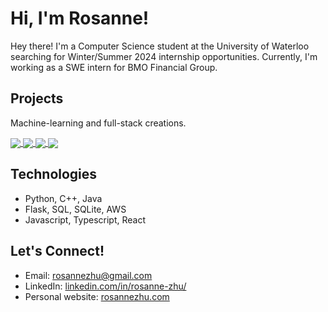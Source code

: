 # Hi, I'm Rosanne!
Hey there! I'm a Computer Science student at the University of Waterloo searching for Winter/Summer 2024 internship opportunities. Currently, I'm working as a SWE intern for BMO Financial Group.

## Projects
Machine-learning and full-stack creations.
<br/>
  <p>
    <a href="https://github.com/roskzhu/iSpy">
      <img align="center" src="https://github-readme-stats-git-masterrstaa-rickstaa.vercel.app/api/pin/?username=roskzhu&repo=iSpy&theme=gotham&show_owner=true"/>
    </a>
    <a href="https://github.com/roskzhu/CollaboraCart">
      <img align="center" src="https://github-readme-stats-git-masterrstaa-rickstaa.vercel.app/api/pin/?username=roskzhu&repo=CollaboraCart&theme=gotham&show_owner=true"/>
    </a>
    <a href="https://github.com/roskzhu/FridgeSmart">
      <img align="center" src="https://github-readme-stats-git-masterrstaa-rickstaa.vercel.app/api/pin/?username=roskzhu&repo=FridgeSmart&theme=gotham&show_owner=true"/>
    </a>
    <a href="https://github.com/roskzhu/AutonomyBootcamp">
      <img align="center" src="https://github-readme-stats-git-masterrstaa-rickstaa.vercel.app/api/pin/?username=roskzhu&repo=AutonomyBootcamp&theme=gotham&show_owner=true"/>
    </a>
  </p>

</details>

## Technologies
* Python, C++, Java
* Flask, SQL, SQLite, AWS
* Javascript, Typescript, React

## Let's Connect!
* Email: rosannezhu@gmail.com
* LinkedIn: [linkedin.com/in/rosanne-zhu/](https://www.linkedin.com/in/rosanne-zhu/)
* Personal website: [rosannezhu.com](https://rosannezhu.com/)
